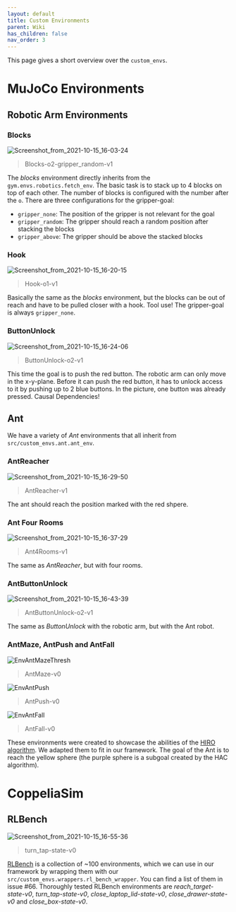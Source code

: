 ```yaml
---
layout: default
title: Custom Environments
parent: Wiki
has_children: false
nav_order: 3
---
```


This page gives a short overview over the `custom_envs`.

# MuJoCo Environments

## Robotic Arm Environments
### Blocks
![Screenshot_from_2021-10-15_16-03-24](uploads/05d2ff86845aabc6bcd859faf14a7566/Screenshot_from_2021-10-15_16-03-24.png)

> Blocks-o2-gripper_random-v1

The _blocks_ environment directly inherits from the `gym.envs.robotics.fetch_env`. The basic task is to stack up to 4 blocks on top of each other. The number of blocks is configured with the number after the `o`. There are three configurations for the gripper-goal:
- `gripper_none`: The position of the gripper is not relevant for the goal
- `gripper_random`: The gripper should reach a random position after stacking the blocks
- `gripper_above`: The gripper should be above the stacked blocks

### Hook
![Screenshot_from_2021-10-15_16-20-15](uploads/c36a9828469e1f8ce1e8e7fd61d00c3e/Screenshot_from_2021-10-15_16-20-15.png)

> Hook-o1-v1

Basically the same as the _blocks_ environment, but the blocks can be out of reach and have to be pulled closer with a hook. Tool use! The gripper-goal is always `gripper_none`.

### ButtonUnlock
![Screenshot_from_2021-10-15_16-24-06](uploads/ba7ac134d3abca640f0b61a3b1143c69/Screenshot_from_2021-10-15_16-24-06.png)

> ButtonUnlock-o2-v1

This time the goal is to push the red button. The robotic arm can only move in the x-y-plane. Before it can push the red button, it has to unlock access to it by pushing up to 2 blue buttons. In the picture, one button was already pressed. Causal Dependencies!

## Ant
We have a variety of _Ant_ environments that all inherit from `src/custom_envs.ant.ant_env`.
### AntReacher
![Screenshot_from_2021-10-15_16-29-50](uploads/af4446ffa8d61c7b255a0ceb4d1f39b2/Screenshot_from_2021-10-15_16-29-50.png)

> AntReacher-v1

The ant should reach the position marked with the red shpere.

### Ant Four Rooms
![Screenshot_from_2021-10-15_16-37-29](uploads/6c14069d3dca6e572633546c1f365384/Screenshot_from_2021-10-15_16-37-29.png)

> Ant4Rooms-v1

The same as _AntReacher_, but with four rooms.

### AntButtonUnlock
![Screenshot_from_2021-10-15_16-43-39](uploads/cc6441e7854268d717cec36a2d4007ff/Screenshot_from_2021-10-15_16-43-39.png)

> AntButtonUnlock-o2-v1

The same as _ButtonUnlock_ with the robotic arm, but with the Ant robot.

### AntMaze, AntPush and AntFall
![EnvAntMazeThresh](uploads/414e29d7f86f8ce5e2deacb53c110e5d/EnvAntMazeThresh.png)

> AntMaze-v0 

![EnvAntPush](uploads/f2ed1ccabe09e67cb2dd3e8058b027d2/EnvAntPush.png)

> AntPush-v0

![EnvAntFall](uploads/d8d8dbae15715400b02db75454dd1ad2/EnvAntFall.png)

> AntFall-v0

These environments were created to showcase the abilities of the [HIRO algorithm](https://arxiv.org/abs/1805.08296). We adapted them to fit in our framework. The goal of the Ant is to reach the yellow sphere (the purple sphere is a subgoal created by the HAC algorithm).

# CoppeliaSim
## RLBench
![Screenshot_from_2021-10-15_16-55-36](uploads/3ebe6df1ceea1bba39da6ee6dde51631/Screenshot_from_2021-10-15_16-55-36.png)

> turn_tap-state-v0

[RLBench](https://github.com/stepjam/RLBench) is a collection of ~100 environments, which we can use in our framework by wrapping them with our `src/custom_envs.wrappers.rl_bench_wrapper`. You can find a list of them in issue #66. Thoroughly tested RLBench environments are _reach_target-state-v0_, _turn_tap-state-v0_, _close_laptop_lid-state-v0_, _close_drawer-state-v0_ and _close_box-state-v0_.
